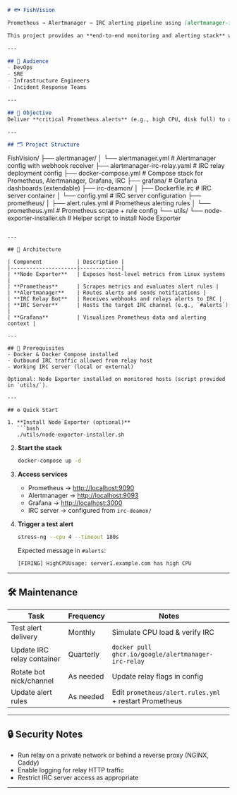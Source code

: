 ```markdown
# 🐟 FishVision  

Prometheus → Alertmanager → IRC alerting pipeline using [alertmanager-irc-relay](https://github.com/google/alertmanager-irc-relay).  

This project provides an **end-to-end monitoring and alerting stack** where Prometheus alerts are routed to IRC in real time.  

---

## 📌 Audience  
- DevOps  
- SRE  
- Infrastructure Engineers  
- Incident Response Teams  

---

## 🎯 Objective  
Deliver **critical Prometheus alerts** (e.g., high CPU, disk full) to a designated IRC channel to improve visibility and reduce mean time to response.  

---

## 🗂️ Project Structure  

```
FishVision/
├── alertmanager/
│   └── alertmanager.yml        # Alertmanager config with webhook receiver
├── alertmanager-irc-relay.yaml # IRC relay deployment config
├── docker-compose.yml          # Compose stack for Prometheus, Alertmanager, Grafana, IRC
├── grafana/                    # Grafana dashboards (extendable)
├── irc-deamon/
│   ├── Dockerfile.irc          # IRC server container
│   └── config.yml              # IRC server configuration
├── prometheus/
│   ├── alert.rules.yml         # Prometheus alerting rules
│   └── prometheus.yml          # Prometheus scrape + rule config
└── utils/
    └── node-exporter-installer.sh # Helper script to install Node Exporter
```

---

## 🧱 Architecture  

| Component           | Description |
|---------------------|-------------|
| **Node Exporter**   | Exposes host-level metrics from Linux systems |
| **Prometheus**      | Scrapes metrics and evaluates alert rules |
| **Alertmanager**    | Routes alerts and sends notifications |
| **IRC Relay Bot**   | Receives webhooks and relays alerts to IRC |
| **IRC Server**      | Hosts the target IRC channel (e.g., `#alerts`) |
| **Grafana**         | Visualizes Prometheus data and alerting context |

---

## 🔧 Prerequisites  
- Docker & Docker Compose installed  
- Outbound IRC traffic allowed from relay host  
- Working IRC server (local or external)  

Optional: Node Exporter installed on monitored hosts (script provided in `utils/`).  

---

## ⚙️ Quick Start  

1. **Install Node Exporter (optional)**  
   ```bash
   ./utils/node-exporter-installer.sh
   ```

2. **Start the stack**  
   ```bash
   docker-compose up -d
   ```

3. **Access services**  
   - Prometheus → [http://localhost:9090](http://localhost:9090)  
   - Alertmanager → [http://localhost:9093](http://localhost:9093)  
   - Grafana → [http://localhost:3000](http://localhost:3000)  
   - IRC server → configured from `irc-deamon/`  

4. **Trigger a test alert**  
   ```bash
   stress-ng --cpu 4 --timeout 180s
   ```
   Expected message in `#alerts`:  
   ```
   [FIRING] HighCPUUsage: server1.example.com has high CPU
   ```

---

## 🛠️ Maintenance  

| Task | Frequency | Notes |
|------|-----------|-------|
| Test alert delivery | Monthly | Simulate CPU load & verify IRC |
| Update IRC relay container | Quarterly | `docker pull ghcr.io/google/alertmanager-irc-relay` |
| Rotate bot nick/channel | As needed | Update relay flags in config |
| Update alert rules | As needed | Edit `prometheus/alert.rules.yml` + restart Prometheus |

---

## 🔒 Security Notes  
- Run relay on a private network or behind a reverse proxy (NGINX, Caddy)  
- Enable logging for relay HTTP traffic  
- Restrict IRC server access as appropriate  

---
